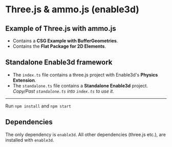 # Three.js & ammo.js (enable3d)

## Example of Three.js with ammo.js

- Contains a **CSG Example with BufferGeometries**.
- Contains the **Flat Package for 2D Elements**.

## Standalone Enable3d framework

- The `index.ts` file contains a three.js project with Enable3d's **Physics Extension**.
- The `standalone.ts` file contains a **Standalone Enable3d** project.  
  _Copy/Past `standalone.ts` into `index.ts` to use it._

---

Run `npm install` and `npm start`

## Dependencies

The only dependency is `enable3d`. All other dependencies (three.js etc.), are installed with `enable3d`.
